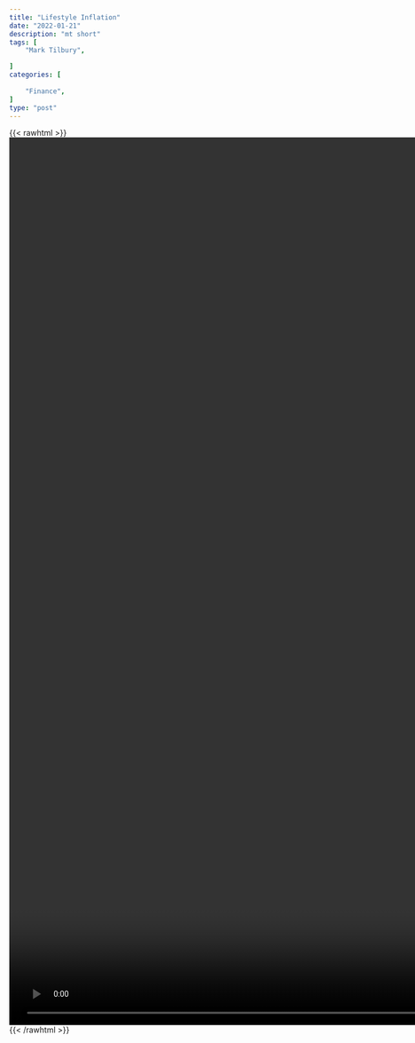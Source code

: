 ```yaml
---
title: "Lifestyle Inflation"
date: "2022-01-21"
description: "mt short"
tags: [
    "Mark Tilbury",

]
categories: [
    
    "Finance",
]
type: "post"
---
```

{{< rawhtml >}}
    <video style="height:40vh;width:auto" overflow="hidden" controls>
        <source src="https://clips.dev00ps.com/Mark%20Tilbury/lifestyle_inflation.mp4" type="video/mp4"> 
    </video>
{{< /rawhtml >}}